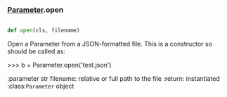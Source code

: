 ### [Parameter](Parameter.md).open

```py

def open(cls, filename)

```



Open a Parameter from a JSON-formatted file.
This is a constructor so should be called as:


&gt;&gt;&gt; b = Parameter.open('test.json')


:parameter str filename: relative or full path to the file
:return: instantiated :class:`Parameter` object

